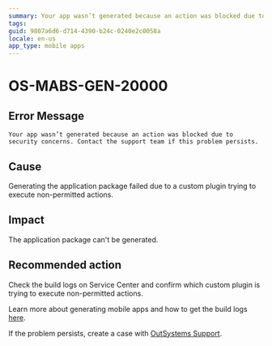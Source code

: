 ```yaml
---
summary: Your app wasn’t generated because an action was blocked due to security concerns. Contact the support team if this problem persists.
tags:
guid: 9807a6d6-d714-4390-b24c-0240e2c0058a
locale: en-us
app_type: mobile apps
---
```


# OS-MABS-GEN-20000

## Error Message

`Your app wasn’t generated because an action was blocked due to security concerns. Contact the support team if this problem persists.`

## Cause

Generating the application package failed due to a custom plugin trying to execute non-permitted actions.

## Impact

The application package can't be generated.

## Recommended action

Check the build logs on Service Center and confirm which custom plugin is trying to execute non-permitted actions.

Learn more about generating mobile apps and how to get the build logs [here](https://success.outsystems.com/Documentation/11/Delivering_Mobile_Apps/Generate_and_Distribute_Your_Mobile_App#download-mobile-app-build-logs).

If the problem persists, create a case with [OutSystems Support](https://success.outsystems.com/Support).
